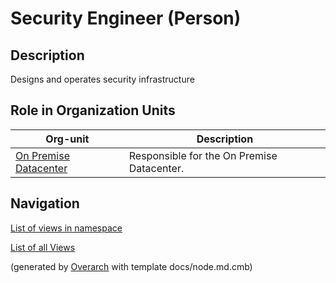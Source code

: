 
# Security Engineer (Person)
## Description
Designs and operates security infrastructure


## Role in Organization Units
| Org-unit | Description |
|---|---|
| [On Premise Datacenter](../../mybank/it-management/onprem-unit.md)| Responsible for the On Premise Datacenter. |


## Navigation
[List of views in namespace](./views-in-namespace.md)

[List of all Views](../../views.md)


(generated by [Overarch](https://github.com/soulspace-org/overarch) with template docs/node.md.cmb)
